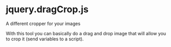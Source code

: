 jquery.dragCrop.js
==================

A different cropper for your images

With this tool you can basically do a drag and drop image that will allow you to crop it (send variables to a script).
